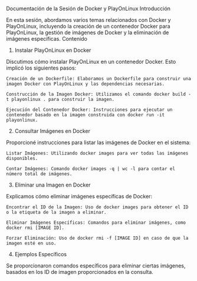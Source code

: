 Documentación de la Sesión de Docker y PlayOnLinux
Introducción

En esta sesión, abordamos varios temas relacionados con Docker y PlayOnLinux, incluyendo la creación de un contenedor Docker para PlayOnLinux, la gestión de imágenes de Docker y la eliminación de imágenes específicas.
Contenido
1. Instalar PlayOnLinux en Docker

Discutimos cómo instalar PlayOnLinux en un contenedor Docker. Esto implicó los siguientes pasos:

    Creación de un Dockerfile: Elaboramos un Dockerfile para construir una imagen Docker con PlayOnLinux y las dependencias necesarias.

    Construcción de la Imagen Docker: Utilizamos el comando docker build -t playonlinux . para construir la imagen.

    Ejecución del Contenedor Docker: Instrucciones para ejecutar un contenedor basado en la imagen construida con docker run -it playonlinux.

2. Consultar Imágenes en Docker

Proporcioné instrucciones para listar las imágenes de Docker en el sistema:

    Listar Imágenes: Utilizando docker images para ver todas las imágenes disponibles.

    Contar Imágenes: Comando docker images -q | wc -l para contar el número total de imágenes.

3. Eliminar una Imagen en Docker

Explicamos cómo eliminar imágenes específicas de Docker:

    Encontrar el ID de la Imagen: Uso de docker images para obtener el ID o la etiqueta de la imagen a eliminar.

    Eliminar Imágenes Específicas: Comandos para eliminar imágenes, como docker rmi [IMAGE ID].

    Forzar Eliminación: Uso de docker rmi -f [IMAGE ID] en caso de que la imagen esté en uso.

4. Ejemplos Específicos

Se proporcionaron comandos específicos para eliminar ciertas imágenes, basados en los ID de imagen proporcionados en la consulta.
